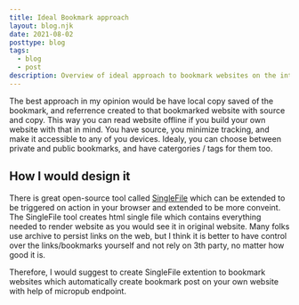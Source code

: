 ```yaml
---
title: Ideal Bookmark approach
layout: blog.njk
date: 2021-08-02
posttype: blog
tags:
  - blog
  - post
description: Overview of ideal approach to bookmark websites on the internet.
---
```

The best approach in my opinion would be have local copy saved of the bookmark, and referrence created to that bookmarked website with source and copy. This way you can read website offline if you build your own website with that in mind. You have source, you minimize tracking, and make it accessible to any of you devices. Idealy, you can choose between private and public bookmarks, and have catergories / tags for them too.


## How I would design it

There is great open-source tool called [SingleFile](https://github.com/gildas-lormeau/SingleFile) which can be extended to be triggered on action in your browser and extended to be more conveint. The SingleFile tool creates html single file which contains everything needed to render website as you would see it in original website. Many folks use archive to persist links on the web, but I think it is better to have control over the links/bookmarks yourself and not rely on 3th party, no matter how good it is.

Therefore, I would suggest to create SingleFile extention to bookmark websites which automatically create bookmark post on your own website with help of micropub endpoint.

